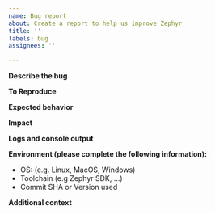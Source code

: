 ```yaml
---
name: Bug report
about: Create a report to help us improve Zephyr
title: ''
labels: bug
assignees: ''

---
```

<!--
**Notes**
Gitxxxxhub Discussions (https://github.com/zephyrproject-rtos/zephyr/discussions)
are available to first verify that the issue is a genuine Zephyr bug and not a
consequence of Zephyr services misuse.

This issue list is only for bugs in the main Zephyr code base
(https://github.com/zephyrproject-rtos/zephyr/). If the bug is for a project
fork (such as NCS) specific feature, please open an issue in the fork project
instead.
-->

**Describe the bug**
<!--
A clear and concise description of what the bug is.

Please also mention any information which could help others to understand
the problem you're facing:
 - What target platform are you using?
 - What have you tried to diagnose or workaround this issue?
 - Is this a regression? If yes, have you been able to "git bisect" it to a
   specific commit?
 - ...
-->

**To Reproduce**
<!--
Steps to reproduce the behavior:
1. mkdir build; cd build
2. cmake -DBOARD=board\_xyz
3. make
4. See error
-->

**Expected behavior**
<!--
A clear and concise description of what you expected to happen.
-->

**Impact**
<!--
What impact does this issue have on your progress (e.g., annoyance, showstopper)
-->

**Logs and console output**
<!--
If applicable, add console logs or other types of debug information
e.g Wireshark capture or Logic analyzer capture (upload in zip archive).
copy-and-paste text and put a code fence (\`\`\`) before and after, to help
explain the issue. (if unable to obtain text log, add a screenshot)
-->

**Environment (please complete the following information):**

 - OS: (e.g. Linux, MacOS, Windows)
 - Toolchain (e.g Zephyr SDK, ...)
 - Commit SHA or Version used

**Additional context**
<!--
Add any other context that could be relevant to your issue, such as pin setting,
target configuration, ...
-->
